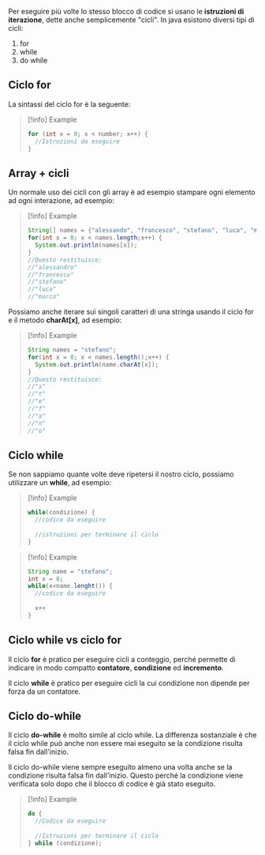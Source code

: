 Per eseguire più volte lo stesso blocco di codice si usano le **istruzioni di iterazione**, dette
anche semplicemente "cicli".
In java esistono diversi tipi di cicli:
1. for
2. while
3. do while

## Ciclo for

La sintassi del ciclo for è la seguente:

> [!info] Example
> ```java
> for (int x = 0; x < number; x++) {
> 	//Istruzioni da eseguire 
> }

## Array + cicli

Un normale uso dei cicli con gli array è ad esempio stampare
ogni elemento ad ogni interazione, ad esempio:

> [!info] Example
> ```java
> String[] names = {"alessando", "francesco", "stefano", "luca", "marco"}
> for(int x = 0; x < names.length;x++) {
> 	System.out.println(names[x]);
> }
> //Questo restituisce:
> //"alessandro"
> //"francesco"
> //"stefano"
> //"luca"
> //"marco"

Possiamo anche iterare sui singoli caratteri di una stringa
usando il ciclo for e il metodo **charAt[x]**, ad esempio:

> [!info] Example
> ```java
> String names = "stefano";
> for(int x = 0; x < names.length();x++) {
> 	System.out.println(name.charAt[x]);
> }
> //Questo restituisce:
> //"s"
> //"t"
> //"e"
> //"f"
> //"a"
> //"n"
> //"o"

## Ciclo while

Se non sappiamo quante volte deve ripetersi il nostro ciclo, possiamo utilizzare un **while**, ad esempio:

> [!info] Example
> ```java
> while(condizione) {
> 	//codice da eseguire
> 	
> 	//istruzioni per terminare il ciclo
> }

> [!info] Example
> ```java
> String name = "stefano";
> int x = 0;
> while(x<name.lenght()) {
> 	//codice da eseguire
> 	
> 	x++
> }
## Ciclo while vs ciclo for

Il ciclo **for** è pratico per eseguire cicli a  conteggio, perché permette di indicare in modo compatto **contatore**, **condizione** ed **incremento**.

Il ciclo **while** è pratico per eseguire cicli la cui condizione non dipende per forza da un contatore.

## Ciclo do-while

Il ciclo **do-while** è molto simile al ciclo while.
La differenza sostanziale è che il ciclo while può anche non essere mai eseguito se la condizione risulta falsa fin dall'inizio.

Il ciclo do-while viene sempre eseguito almeno una volta anche se la condizione risulta falsa fin dall'inizio.
Questo perché la condizione viene verificata solo dopo che il blocco di codice è già stato eseguito.

> [!info] Example
> ```java
> do {
> 	//Codice da eseguire
> 	
> 	//Istruzioni per terminare il ciclo
> } while (condizione);
